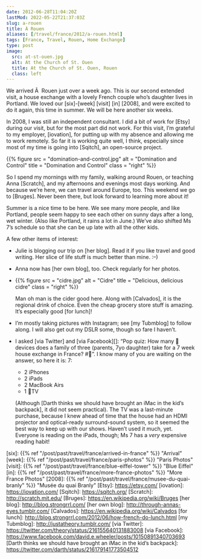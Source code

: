 ```yaml
--- 
date: 2012-06-28T11:04:20Z
lastMod: 2022-05-22T21:37:03Z
slug: a-rouen
title: À Rouen
aliases: [/travel/france/2012/a-rouen.html]
tags: [France, Travel, Rouen, Home Exchange]
type: post
image:
  src: at-st-ouen.jpg
  alt: At the Church of St. Ouen
  title: At the Church of St. Ouen, Rouen
  class: left
---
```


We arrived Ã  Rouen just over a week ago. This is our second extended visit, a
house exchange with a lovely French couple who’s daughter lives in Portland. We
loved our [six]-[week] [visit] [in] [2008], and were excited to do it again,
this time in summer. We will be here another six weeks.

In 2008, I was still an independent consultant. I did a bit of work for [Etsy]
during our visit, but for the most part did not work. For this visit, I’m
grateful to my employer, [iovation], for putting up with my absence and allowing
me to work remotely. So far it is working quite well, I think, especially since
most of my time is going into [Sqitch], an open-source project.

{{% figure
  src   = "domination-and-control.jpg"
  alt   = "Domination and Control"
  title = "Domination and Control"
  class = "right"
%}}

So I spend my mornings with my family, walking around Rouen, or teaching Anna
[Scratch], and my afternoons and evenings most days working. And because we’re
here, we can travel around Europe, too. This weekend we go to [Bruges]. Never
been there, but look forward to learning more about it!

Summer is a nice time to be here. We see many more people, and like Portland,
people seem happy to see each other on sunny days after a long, wet winter.
(Also like Portland, it rains a lot in June.) We’ve also shifted Ms 7’s schedule
so that she can be up late with all the other kids.

A few other items of interest:

-   Julie is blogging our trip on [her blog]. Read it if you like travel and
    good writing. Her slice of life stuff is much better than mine. :–)

-   Anna now has [her own blog], too. Check regularly for her photos.

-
    {{% figure
        src   = "cidre.jpg"
        alt   = "Cidre"
        title = "Delicious, delicious cidre"
        class = "right"
    %}}
    
    Man oh man is the cider good here. Along with [Calvados], it is the regional
    drink of choice. Even the cheap grocery store stuff is amazing. It’s
    especially good [for lunch]!

-   I’m mostly taking pictures with Instagram; see [my Tubmblog] to follow
    along. I will also get out my DSLR some, though so fare I haven’t.

-   I asked [via Twitter] and [via Facebook][]: “Pop quiz: How many  devices
    does a family of three (parents, 7yo daughter) take for a 7 week house
    exchange in France? \#”. I know many of you are waiting on the answer, so
    here it is: 7:

    -   2 iPhones
    -   2 iPads
    -   2 MacBook Airs
    -   1 TV

    (Although [Darth thinks we should have brought an iMac in the kid’s
    backpack], it did not seem practical). The TV was a last-minute purchase,
    because I knew ahead of time that the house had an HDMI projector and
    optical-ready surround-sound system, so it seemed the best way to keep up
    with our shows. Haven’t used it much, yet. Everyone is reading on the iPads,
    though; Ms 7 has a *very* expensive reading habit!

  [six]: {{% ref "/post/past/travel/france/arrived-in-france" %}} "Arrival"
  [week]: {{% ref "/post/past/travel/france/paris-photos" %}} "Paris Photos"
  [visit]: {{% ref "/post/past/travel/france/blue-eiffel-tower" %}} "Blue Eiffel"
  [in]: {{% ref "/post/past/travel/france/more-france-photos" %}} "More France Photos"
  [2008]: {{% ref "/post/past/travel/france/musee-du-quai-branly" %}} "Musée du quai Branly"
  [Etsy]: https://etsy.com/
  [iovation]: https://iovation.com/
  [Sqitch]: https://sqitch.org/
  [Scratch]: http://scratch.mit.edu/
  [Bruges]: https://en.wikipedia.org/wiki/Bruges
  [her blog]: http://blog.strongrrl.com/
  [her own blog]: http://through-annas-eyes.tumblr.com/
  [Calvados]: https://en.wikipedia.org/wiki/Calvados
  [for lunch]: http://blog.strongrrl.com/2012/06/how-french-do-lunch.html
  [my Tubmblog]: http://justatheory.tumblr.com/
  [via Twitter]: https://twitter.com/theory/status/216155640131883008
  [via Facebook]: https://www.facebook.com/david.e.wheeler/posts/10150891340703693
  [Darth thinks we should have brought an iMac in the kid’s backpack]: https://twitter.com/darth/status/216179141773504512
